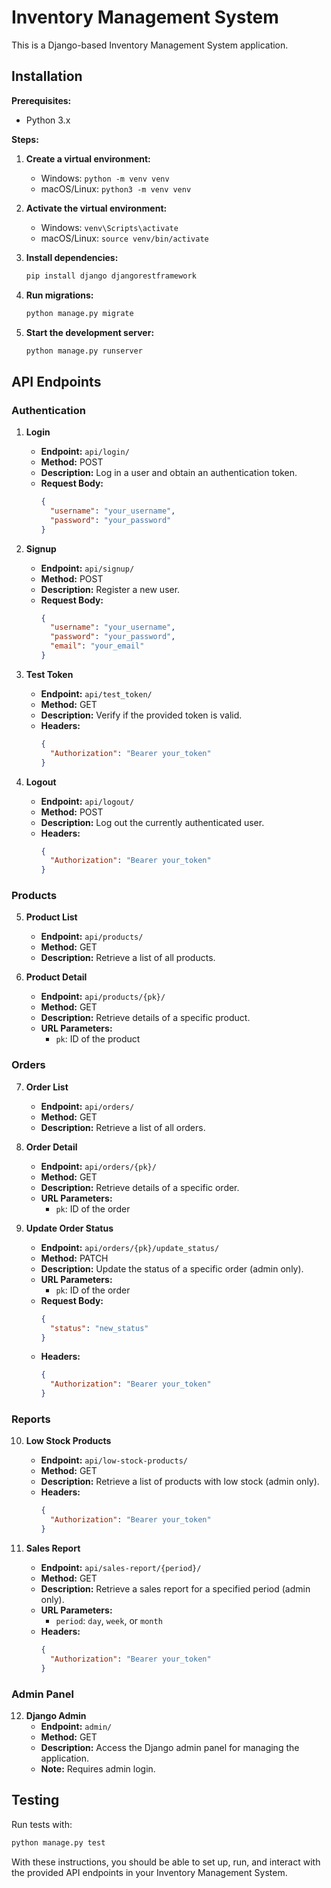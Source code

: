 
# Inventory Management System

This is a Django-based Inventory Management System application.

## Installation

**Prerequisites:**

* Python 3.x

**Steps:**

1. **Create a virtual environment:**
    * Windows: `python -m venv venv`
    * macOS/Linux: `python3 -m venv venv`
2. **Activate the virtual environment:**
    * Windows: `venv\Scripts\activate`
    * macOS/Linux: `source venv/bin/activate`
3. **Install dependencies:**
   ```bash
   pip install django djangorestframework
   ```

4. **Run migrations:**
   ```bash
   python manage.py migrate
   ```
5. **Start the development server:**
   ```bash
   python manage.py runserver
   ```

## API Endpoints

### Authentication

1. **Login**
   - **Endpoint:** `api/login/`
   - **Method:** POST
   - **Description:** Log in a user and obtain an authentication token.
   - **Request Body:**
     ```json
     {
       "username": "your_username",
       "password": "your_password"
     }
     ```

2. **Signup**
   - **Endpoint:** `api/signup/`
   - **Method:** POST
   - **Description:** Register a new user.
   - **Request Body:**
     ```json
     {
       "username": "your_username",
       "password": "your_password",
       "email": "your_email"
     }
     ```

3. **Test Token**
   - **Endpoint:** `api/test_token/`
   - **Method:** GET
   - **Description:** Verify if the provided token is valid.
   - **Headers:**
     ```json
     {
       "Authorization": "Bearer your_token"
     }
     ```

4. **Logout**
   - **Endpoint:** `api/logout/`
   - **Method:** POST
   - **Description:** Log out the currently authenticated user.
   - **Headers:**
     ```json
     {
       "Authorization": "Bearer your_token"
     }
     ```

### Products

5. **Product List**
   - **Endpoint:** `api/products/`
   - **Method:** GET
   - **Description:** Retrieve a list of all products.

6. **Product Detail**
   - **Endpoint:** `api/products/{pk}/`
   - **Method:** GET
   - **Description:** Retrieve details of a specific product.
   - **URL Parameters:**
     - `pk`: ID of the product

### Orders

7. **Order List**
   - **Endpoint:** `api/orders/`
   - **Method:** GET
   - **Description:** Retrieve a list of all orders.

8. **Order Detail**
   - **Endpoint:** `api/orders/{pk}/`
   - **Method:** GET
   - **Description:** Retrieve details of a specific order.
   - **URL Parameters:**
     - `pk`: ID of the order

9. **Update Order Status**
   - **Endpoint:** `api/orders/{pk}/update_status/`
   - **Method:** PATCH
   - **Description:** Update the status of a specific order (admin only).
   - **URL Parameters:**
     - `pk`: ID of the order
   - **Request Body:**
     ```json
     {
       "status": "new_status"
     }
     ```
   - **Headers:**
     ```json
     {
       "Authorization": "Bearer your_token"
     }
     ```

### Reports

10. **Low Stock Products**
    - **Endpoint:** `api/low-stock-products/`
    - **Method:** GET
    - **Description:** Retrieve a list of products with low stock (admin only).
    - **Headers:**
      ```json
      {
        "Authorization": "Bearer your_token"
      }
      ```

11. **Sales Report**
    - **Endpoint:** `api/sales-report/{period}/`
    - **Method:** GET
    - **Description:** Retrieve a sales report for a specified period (admin only).
    - **URL Parameters:**
      - `period`: `day`, `week`, or `month`
    - **Headers:**
      ```json
      {
        "Authorization": "Bearer your_token"
      }
      ```

### Admin Panel

12. **Django Admin**
    - **Endpoint:** `admin/`
    - **Method:** GET
    - **Description:** Access the Django admin panel for managing the application.
    - **Note:** Requires admin login.

## Testing

Run tests with:

```bash
python manage.py test
```

With these instructions, you should be able to set up, run, and interact with the provided API endpoints in your Inventory Management System.